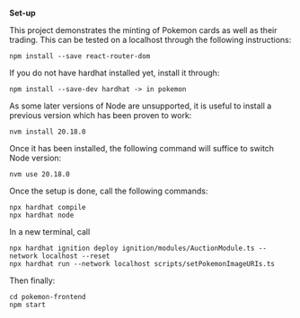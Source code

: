 **Set-up**

This project demonstrates the minting of Pokemon cards as well as their trading. This can be tested on a localhost through the following instructions:

```shell
npm install --save react-router-dom
```


If you do not have hardhat installed yet, install it through:
```shell
npm install --save-dev hardhat -> in pokemon
```

As some later versions of Node are unsupported, it is useful to install a previous version which has been proven to work:
```shell
nvm install 20.18.0
```
Once it has been installed, the following command will suffice to switch Node version:
```shell
nvm use 20.18.0
```

Once the setup is done, call the following commands:
```shell
npx hardhat compile
npx hardhat node
```

In a new terminal, call
```shell
npx hardhat ignition deploy ignition/modules/AuctionModule.ts --network localhost --reset
npx hardhat run --network localhost scripts/setPokemonImageURIs.ts
```

Then finally:
```shell
cd pokemon-frontend
npm start
```
